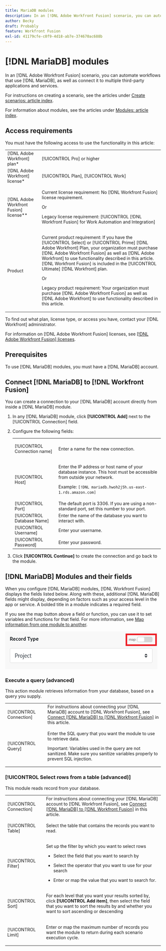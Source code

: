 ```yaml
---
title: MariaDB modules
description: In an [!DNL Adobe Workfront Fusion] scenario, you can automate workflows that use [!DNL MariaDB], as well as connect it to multiple third-party applications and services.
author: Becky
draft: Probably
feature: Workfront Fusion
exl-id: 41179cfe-c0f9-4d18-ab7e-374670ac688b
---
```

# [!DNL MariaDB] modules

In an [!DNL Adobe Workfront Fusion] scenario, you can automate workflows that use [!DNL MariaDB], as well as connect it to multiple third-party applications and services.

For instructions on creating a scenario, see the articles under [Create scenarios: article index](/help/workfront-fusion/create-scenarios/create-scenarios-toc.md).

For information about modules, see the articles under [Modules: article index](/help/workfront-fusion/references/modules/modules-toc.md).

## Access requirements

You must have the following access to use the functionality in this article:

<table style="table-layout:auto"> 
 <col> 
 <col> 
 <tbody> 
  <tr> 
   <td role="rowheader">[!DNL Adobe Workfront] plan*</td>
  <td> <p>[!UICONTROL Pro] or higher</p> </td>
  </tr> 
  <tr data-mc-conditions=""> 
   <td role="rowheader">[!DNL Adobe Workfront] license*</td>
   <td> <p>[!UICONTROL Plan], [!UICONTROL Work]</p> </td> 
  </tr> 
  <tr> 
   <td role="rowheader">[!DNL Adobe Workfront Fusion] license**</td> 
   <td>
   <p>Current license requirement: No [!DNL Workfront Fusion] license requirement.</p>
   <p>Or</p>
   <p>Legacy license requirement: [!UICONTROL [!DNL Workfront Fusion] for Work Automation and Integration] </p>
   </td> 
  </tr> 
  <tr> 
   <td role="rowheader">Product</td> 
   <td>
   <p>Current product requirement: If you have the [!UICONTROL Select] or [!UICONTROL Prime] [!DNL Adobe Workfront] Plan, your organization must purchase [!DNL Adobe Workfront Fusion] as well as [!DNL Adobe Workfront] to use functionality described in this article. [!DNL Workfront Fusion] is included in the [!UICONTROL Ultimate] [!DNL Workfront] plan.</p>
   <p>Or</p>
   <p>Legacy product requirement: Your organization must purchase [!DNL Adobe Workfront Fusion] as well as [!DNL Adobe Workfront] to use functionality described in this article.</p>
   </td> 
  </tr> 
 </tbody> 
</table>

To find out what plan, license type, or access you have, contact your [!DNL Workfront] administrator.

For information on [!DNL Adobe Workfront Fusion] licenses, see [[!DNL Adobe Workfront Fusion] licenses](/help/workfront-fusion/set-up-and-manage-workfront-fusion/licensing-operations-overview/license-automation-vs-integration.md).

## Prerequisites

To use [!DNL MariaDB] modules, you must have a [!DNL MariaDB] account.

## Connect [!DNL MariaDB] to [!DNL Workfront Fusion] 

You can create a connection to your [!DNL MariaDB] account directly from inside a [!DNL MariaDB] module.

1. In any [!DNL MariaDB] module, click **[!UICONTROL Add]** next to the [!UICONTROL Connection] field.
1. Configure the following fields:

   <table style="table-layout:auto"> 
    <col> 
    <col> 
    <tbody> 
     <tr> 
      <td role="rowheader"> <p>[!UICONTROL Connection name]</p> </td> 
      <td> <p>Enter a name for the new connection.</p> </td> 
     </tr> 
     <tr> 
      <td role="rowheader">[!UICONTROL Host]</td> 
      <td> <p>Enter the IP address or host name of your database instance. This host must be accessible from outside your network.</p> <p>Example: <code>[!DNL mariadb.hwoh2j5h.us-east-1.rds.amazon.com]</code></p> </td> 
     </tr> 
     <tr> 
      <td role="rowheader">[!UICONTROL Port]</td> 
      <td>The default port is 3306. If you are using a non-standard port, set this number to your port. </td> 
     </tr> 
     <tr> 
      <td role="rowheader">[!UICONTROL Database Name]</td> 
      <td>Enter the name of the database you want to interact with.</td> 
     </tr> 
     <tr> 
      <td role="rowheader">[!UICONTROL Username]</td> 
      <td>Enter your username.</td> 
     </tr> 
     <tr> 
      <td role="rowheader">[!UICONTROL Password]</td> 
      <td>Enter your password.</td> 
     </tr> 
    </tbody> 
   </table>

1. Click **[!UICONTROL Continue]** to create the connection and go back to the module.

## [!DNL MariaDB] Modules and their fields

When you configure [!DNL MariaDB] modules, [!DNL Workfront Fusion] displays the fields listed below. Along with these, additional [!DNL MariaDB] fields might display, depending on factors such as your access level in the app or service. A bolded title in a module indicates a required field.

If you see the map button above a field or function, you can use it to set variables and functions for that field. For more information, see [Map information from one module to another](/help/workfront-fusion/create-scenarios/map-data/map-data-from-one-to-another.md).

![Map toggle](/help/workfront-fusion/references/apps-and-modules/assets/map-toggle-350x74.png)

### Execute a query (advanced)

This action module retrieves information from your database, based on a query you supply.

<table style="table-layout:auto"> 
 <col> 
 <col> 
 <tbody> 
  <tr> 
   <td role="rowheader">[!UICONTROL Connection]</td> 
   <td>For instructions about connecting your [!DNL MariaDB] account to [!DNL Workfront Fusion], see <a href="#connect-mariadb-to-workfront-fusion" class="MCXref xref">Connect [!DNL MariaDB] to [!DNL Workfront Fusion]</a> in this article.</td> 
  </tr> 
  <tr> 
   <td role="rowheader">[!UICONTROL Query]</td> 
   <td> <p>Enter the SQL query that you want the module to use to retrieve data.</p> <p>Important: Variables used in the query are not sanitized. Make sure you sanitize variables properly to prevent SQL injection.</p> </td> 
  </tr> 
 </tbody> 
</table>

### [!UICONTROL Select rows from a table (advanced)]

This module reads record from your database.

<table style="table-layout:auto"> 
 <col> 
 <col> 
 <tbody> 
  <tr> 
   <td role="rowheader">[!UICONTROL Connection]</td> 
   <td>For instructions about connecting your [!DNL MariaDB] account to [!DNL Workfront Fusion], see <a href="#connect-mariadb-to-workfront-fusion" class="MCXref xref">Connect [!DNL MariaDB] to [!DNL Workfront Fusion]</a> in this article.</td> 
  </tr> 
  <tr> 
   <td role="rowheader">[!UICONTROL Table]</td> 
   <td> <p>Select the table that contains the records you want to read.</p> </td> 
  </tr> 
  <tr> 
   <td role="rowheader">[!UICONTROL Filter]</td> 
   <td> <p>Set up the filter by which you want to select rows</p> 
    <ul> 
     <li> <p>Select the field that you want to search by</p> </li> 
     <li> <p>Select the operator that you want to use for your search</p> </li> 
     <li> <p>Enter or map the value that you want to search for.</p> </li> 
    </ul> </td> 
  </tr> 
  <tr> 
   <td role="rowheader">[!UICONTROL Sort] </td> 
   <td> <p>For each level that you want your results sorted by, click <strong>[!UICONTROL Add item]</strong>, then select the field that you want to sort the results by and whether you want to sort ascending or descending</p> </td> 
  </tr> 
  <tr> 
   <td role="rowheader">[!UICONTROL Limit]</td> 
   <td> <p>Enter or map the maximum number of records you want the module to return during each scenario execution cycle.</p> </td> 
  </tr> 
 </tbody> 
</table>
